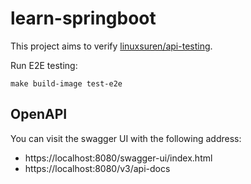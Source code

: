 # learn-springboot
This project aims to verify [linuxsuren/api-testing](https://github.com/LinuxSuRen/api-testing).

Run E2E testing:

```shell
make build-image test-e2e
```

## OpenAPI
You can visit the swagger UI with the following address:

* https://localhost:8080/swagger-ui/index.html
* https://localhost:8080/v3/api-docs
